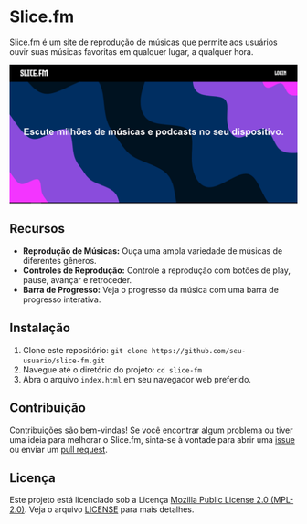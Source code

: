 # Slice.fm

Slice.fm é um site de reprodução de músicas que permite aos usuários ouvir suas músicas favoritas em qualquer lugar, a qualquer hora.

![Slice.fm](Slice_fm_screenshot.png)

## Recursos

- **Reprodução de Músicas:** Ouça uma ampla variedade de músicas de diferentes gêneros.
- **Controles de Reprodução:** Controle a reprodução com botões de play, pause, avançar e retroceder.
- **Barra de Progresso:** Veja o progresso da música com uma barra de progresso interativa.

## Instalação

1. Clone este repositório: `git clone https://github.com/seu-usuario/slice-fm.git`
2. Navegue até o diretório do projeto: `cd slice-fm`
3. Abra o arquivo `index.html` em seu navegador web preferido.

## Contribuição

Contribuições são bem-vindas! Se você encontrar algum problema ou tiver uma ideia para melhorar o Slice.fm, sinta-se à vontade para abrir uma [issue](https://github.com/seu-usuario/slice-fm/issues) ou enviar um [pull request](https://github.com/seu-usuario/slice-fm/pulls).

## Licença

Este projeto está licenciado sob a Licença [Mozilla Public License 2.0 (MPL-2.0)](https://opensource.org/licenses/MPL-2.0). Veja o arquivo [LICENSE](LICENSE) para mais detalhes.
